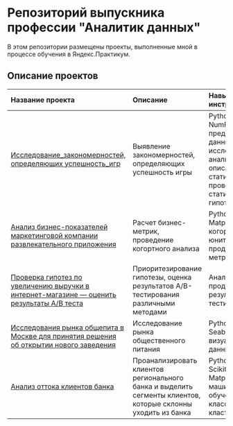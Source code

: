 # Репозиторий выпускника профессии "Аналитик данных"

В этом репозитории размещены проекты, выполненные мной в процессе обучения в Яндекс.Практикум.

## Описание проектов

| Название проекта | Описание | Навыки и инструменты | 
| :---------------------- | :---------------------- | :---------------------- |
| [Исследование_закономерностей, определяющих успешность_игр](Исследование_успешности_игр) | Выявление закономерностей, определяющих успешность игры  | Python, Pandas, NumPy, Matplotlib, предобработка данных, исследовательский анализ данных, описательная статистика, проверка статистических гипотез |
| [Анализ бизнес-показателей маркетинговой компании развлекательного приложения](Анализ_бизнес_метрик) | Расчет бизнес-метрик, проведение когортного анализа | Python, Pandas, Matplotlib, Seaborn, когортный анализ, юнит-экономика, продуктовые метрики |
| [Проверка гипотез по увеличению выручки в интернет-магазине — оценить результаты A/B теста](А/В_тест) | Приоритезирование гипотезы, оценка результатов A/B-тестирования различными методами | Анализ воронки продаж, оценка результатов A/A/B-тестирования | A/B-тестирование, Python, Pandas, Matplotlib, Seaborn, событийная аналитика, продуктовые метрики, Plotly, проверка статистических гипотез, визуализация данных |
| [Исследования рынка общепита в Москве для принятия решения об открытии нового заведения](Исследование_рынка_общепита) | Исследование рынка общественного питания | Python, Pandas, Seaborn, Plotly, визуализация данных |
| [Анализ оттока клиентов банка](Анализ_оттока_клиентов_банка) | Проанализировать клиентов регионального банка и выделить сегменты клиентов, которые склонны уходить из банка | Python, Pandas, Scikit-learn, Matplotlib, Seaborn, машинное обучение, классификация, кластеризация |
